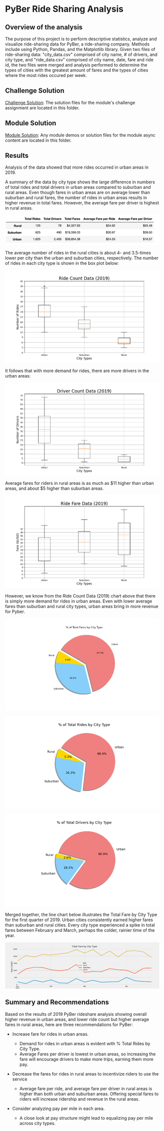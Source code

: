 # PyBer Ride Sharing Analysis

## Overview of the analysis
The purpose of this project is to perform descriptive statistics, analyze and visualize ride-sharing data for PyBer, a ride-sharing company. Methods include using Python, Pandas, and the Matplotlib library. Given two files of ride-sharing data: "city_data.csv" comprised of city name, # of drivers, and city type, and "ride_data.csv" comprised of city name, date, fare and ride id, the two files were merged and analysis performed to determine the types of cities with the greatest amount of fares and the types of cities where the most rides occured per week. 

## Challenge Solution

[Challenge Solution](PyBer.ipynb): The solution files for the module's challenge assignment are located in this folder.

## Module Solution

[Module Solution](PyBer_Challenge.ipynb): Any module demos or solution files for the module async content are located in this folder.

## Results
Analysis of the data showed that more rides occurred in urban areas in 2019. 

A summary of the data by city type shows the large difference in numbers of total rides and total drivers in urban areas compared to suburban and rural areas. Even though fares in urban areas are on average lower than suburban and rural fares, the number of rides in urban areas results in higher revenue in total fares. However, the average fare per driver is highest in rural areas.

![Image of summary data for PyBer ride-shares in 2019](https://github.com/EBolinVA/PyBer_Analysis/blob/main/Resources/Summary_DataFrame.png)

The average number of rides in the rural cities is about 4- and 3.5-times lower per city than the urban and suburban cities, respectively. The number of rides in each city type is shown in the box plot below:

![Image of box plot showing 2019 ride data for urban, suburban and rural areas](https://github.com/EBolinVA/PyBer_Analysis/blob/main/Resources/Fig2.png "Ride Count Data (2019)")

It follows that with more demand for rides, there are more drivers in the urban areas: 

![Image of box plot showing 2019 driver data for urban, suburban and rural areas](https://github.com/EBolinVA/PyBer_Analysis/blob/main/Resources/Fig4.png "Driver Count Data (2019)")

Average fares for riders in rural areas is as much as $11 higher than urban areas, and about $5 higher than suburban areas. 

![Image of box plot showing 2019 fare data for urban, suburban and rural areas](https://github.com/EBolinVA/PyBer_Analysis/blob/main/Resources/Fig3.png "Ride Fare Data (2019)")

However, we know from the Ride Count Data (2019) chart above that there is simply more demand for rides in urban areas. Even with lower average fares than suburban and rural city types, urban areas bring in more revenue for Pyber.

![Image of pie chart showing percentage of Total Fares data for urban, suburban and rural areas](https://github.com/EBolinVA/PyBer_Analysis/blob/main/Resources/Fig5.png "% of Total Fares by City Type (2019)")

![Image of pie chart showing percentage of Total Rides data for urban, suburban and rural areas](https://github.com/EBolinVA/PyBer_Analysis/blob/main/Resources/Fig6.png "% of Total Rides by City Type (2019)")

![Image of pie chart showing percentage of Total Drivers data for urban, suburban and rural areas](https://github.com/EBolinVA/PyBer_Analysis/blob/main/Resources/Fig7.png "% of Total Drivers by City Type (2019)")

Merged together, the line chart below illustrates the Total Fare by City Type for the first quarter of 2019. Urban cities consistently earned higher fares than suburban and rural cities. Every city type experienced a spike in total fares between February and March, perhaps the colder, rainier time of the year. 

![image of a line chart showing Total Fare by City Type for Quarter 1 of 2019](https://github.com/EBolinVA/PyBer_Analysis/blob/main/Resources/Challenge_fare_summary.png)

## Summary and Recommendations

Based on the results of 2019 PyBer rideshare analysis showing overall higher revenue in urban areas, and lower ride count but higher average fares in rural areas, here are three recommendations for PyBer:

- Increase fare for rides in urban areas. 
    - Demand for rides in urban areas is evident with % Total Rides by City Type. 
    - Average Fares per driver is lowest in urban areas, so increasing the fare will encourage drivers to make more trips, earning them more pay.

- Decrease the fares for rides in rural areas to incentivize riders to use the service
    - Average fare per ride, and average fare per driver in rural areas is higher than both urban and suburban areas. Offering special fares to riders will increase ridership and revenue in the rural areas.

- Consider analyzing pay per mile in each area. 
    - A close look at pay structure might lead to equalizing pay per mile across city types.